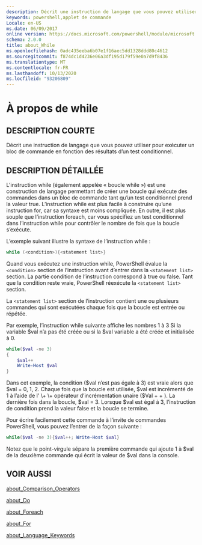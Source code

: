 ```yaml
---
description: Décrit une instruction de langage que vous pouvez utiliser pour exécuter un bloc de commande en fonction des résultats d’un test conditionnel.
keywords: powershell,applet de commande
Locale: en-US
ms.date: 06/09/2017
online version: https://docs.microsoft.com/powershell/module/microsoft.powershell.core/about/about_while?view=powershell-6&WT.mc_id=ps-gethelp
schema: 2.0.0
title: about_While
ms.openlocfilehash: 0adc435eeba6b07e1f16aec5dd1328ddd80c4612
ms.sourcegitcommit: f874dc1d4236e06a3df195d179f59e0a7d9f8436
ms.translationtype: MT
ms.contentlocale: fr-FR
ms.lasthandoff: 10/13/2020
ms.locfileid: "93206809"
---
```

# <a name="about-while"></a>À propos de while

## <a name="short-description"></a>DESCRIPTION COURTE
Décrit une instruction de langage que vous pouvez utiliser pour exécuter un bloc de commande en fonction des résultats d’un test conditionnel.

## <a name="long-description"></a>DESCRIPTION DÉTAILLÉE

L’instruction while (également appelée « boucle while ») est une construction de langage permettant de créer une boucle qui exécute des commandes dans un bloc de commande tant qu’un test conditionnel prend la valeur true. L’instruction while est plus facile à construire qu’une instruction for, car sa syntaxe est moins compliquée. En outre, il est plus souple que l’instruction foreach, car vous spécifiez un test conditionnel dans l’instruction while pour contrôler le nombre de fois que la boucle s’exécute.

L’exemple suivant illustre la syntaxe de l’instruction while :

```powershell
while (<condition>){<statement list>}
```

Quand vous exécutez une instruction while, PowerShell évalue la `<condition>` section de l’instruction avant d’entrer dans la `<statement list>` section. La partie condition de l’instruction correspond à true ou false. Tant que la condition reste vraie, PowerShell réexécute la `<statement list>` section.

La `<statement list>` section de l’instruction contient une ou plusieurs commandes qui sont exécutées chaque fois que la boucle est entrée ou répétée.

Par exemple, l’instruction while suivante affiche les nombres 1 à 3 Si la variable $val n’a pas été créée ou si la $val variable a été créée et initialisée à 0.

```powershell
while($val -ne 3)
{
    $val++
    Write-Host $val
}
```

Dans cet exemple, la condition ($val n’est pas égale à 3) est vraie alors que $val \= 0, 1, 2. Chaque fois que la boucle est utilisée, $val est incrémenté de 1 à l’aide de l' \+ \+ opérateur d’incrémentation unaire ($Val \+ \+ ). La dernière fois dans la boucle, $val \= 3. Lorsque $val est égal à 3, l’instruction de condition prend la valeur false et la boucle se termine.

Pour écrire facilement cette commande à l’invite de commandes PowerShell, vous pouvez l’entrer de la façon suivante :

```powershell
while($val -ne 3){$val++; Write-Host $val}
```

Notez que le point-virgule sépare la première commande qui ajoute 1 à $val de la deuxième commande qui écrit la valeur de $val dans la console.

## <a name="see-also"></a>VOIR AUSSI

[about_Comparison_Operators](about_Comparison_Operators.md)

[about_Do](about_Do.md)

[about_Foreach](about_Foreach.md)

[about_For](about_For.md)

[about_Language_Keywords](about_Language_Keywords.md)
